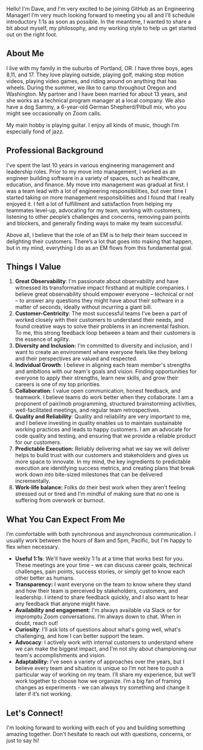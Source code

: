 Hello! I'm Dave, and I'm very excited to be joining GitHub as an Engineering Manager! I’m very much looking forward to meeting you all and I’ll schedule introductory 1:1s as soon as possible. In the meantime, I wanted to share a bit about myself, my philosophy, and my working style to help us get started out on the right foot.

## **About Me**

I live with my family in the suburbs of Portland, OR. I have three boys, ages 8,11, and 17. They love playing outside, playing golf, making stop motion videos, playing video games, and riding around on anything that has wheels. During the summer, we like to camp throughout Oregon and Washington. My partner and I have been married for about 13 years, and she works as a technical program manager at a local company. We also have a dog Sammy, a 6-year-old German Shepherd/Pitbull mix, who you might see occasionally on Zoom calls.

My main hobby is playing guitar. I enjoy all kinds of music, though I’m especially fond of jazz.

## **Professional Background**

I've spent the last 10 years in various engineering management and leadership roles. Prior to my move into management, I worked as an engineer building software in a variety of spaces, such as healthcare, education, and finance. My move into management was gradual at first. I was a team lead with a lot of engineering responsibilities, but over time I started taking on more management responsibilities and I found that I really enjoyed it. I felt a lot of fulfillment and satisfaction from helping my teammates level-up, advocating for my team, working with customers, listening to other people’s challenges and concerns, removing pain points and blockers, and generally finding ways to make my team successful.

Above all, I believe that the role of an EM is to help their team succeed in delighting their customers. There’s a lot that goes into making that happen, but in my mind, everything I do as an EM flows from this fundamental goal.

## **Things I Value**

1. **Great Observability**: I'm passionate about observability and have witnessed its transformative impact firsthand at multiple companies. I believe great observability should empower everyone – technical or not – to answer any questions they might have about their software in a matter of seconds, ideally without incurring a giant bill.  
2. **Customer-Centricity**: The most successful teams I’ve been a part of worked closely with their customers to understand their needs, and found creative ways to solve their problems in an incremental fashion. To me, this strong feedback loop between a team and their customers is the essence of agility.  
3. **Diversity and Inclusion:** I'm committed to diversity and inclusion, and I want to create an environment where everyone feels like they belong and their perspectives are valued and respected.  
4. **Individual Growth**: I believe in aligning each team member's strengths and ambitions with our team's goals and vision. Finding opportunities for everyone to apply their strengths, learn new skills, and grow their careers is one of my top priorities.  
5. **Collaboration**: I value open communication, honest feedback, and teamwork. I believe teams do work better when they collaborate. I am a proponent of pair/mob programming, structured brainstorming activities, well-facilitated meetings, and regular team retrospectives.  
6. **Quality and Reliability**: Quality and reliability are very important to me, and I believe investing in quality enables us to maintain sustainable working practices and leads to happy customers. I am an advocate for code quality and testing, and ensuring that we provide a reliable product for our customers.  
7. **Predictable Execution:** Reliably delivering what we say we will deliver helps to build trust with our customers and stakeholders and gives us more space to innovate. In my mind, the key ingredients to predictable execution are identifying success metrics, and creating plans that break work down into bite-sized milestones that can be delivered incrementally.  
8. **Work-life balance:** Folks do their best work when they aren’t feeling stressed out or tired and I’m mindful of making sure that no one is suffering from overwork or burnout.

## **What You Can Expect From Me**

I’m comfortable with both synchronous and asynchronous communication. I usually work between the hours of 8am and 5pm, Pacific, but I'm happy to flex when necessary.

* **Useful 1:1s**: We'll have weekly 1:1s at a time that works best for you. These meetings are your time – we can discuss career goals, technical challenges, pain points, success stories, or simply get to know each other better as humans.  
* **Transparency:** I want everyone on the team to know where they stand and how their team is perceived by stakeholders, customers, and leadership. I intend to share feedback quickly, and I also want to hear any feedback that anyone might have.  
* **Availability and engagement**: I'm always available via Slack or for impromptu Zoom conversations. I’m always down to chat. When in doubt, reach out!  
* **Curiosity**: I'll ask lots of questions about what's going well, what's challenging, and how I can better support the team.  
* **Advocacy**: I actively work with internal customers to understand where we can make the biggest impact, and I'm not shy about championing our team's accomplishments and vision.  
* **Adaptability:** I’ve seen a variety of approaches over the years, but I believe every team and situation is unique so I’m not here to push a particular way of working on my team. I’ll share my experience, but we’ll work together to choose how we organize. I’m a big fan of framing changes as experiments - we can always try something and change it later if it’s not working.

## **Let's Connect!**

I'm looking forward to working with each of you and building something amazing together. Don't hesitate to reach out with questions, concerns, or just to say hi!

